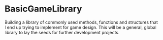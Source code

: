 # BasicGameLibrary
Building a library of commonly used methods, functions and structures that I end up trying to implement for game design. This will be a general, global library to lay the seeds for further development projects.
